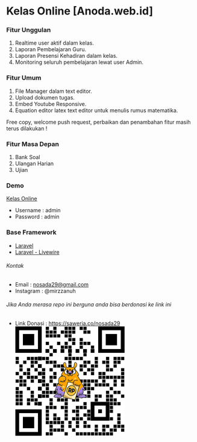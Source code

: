 # Kelas Online [Anoda.web.id]

### Fitur Unggulan

1. Realtime user aktif dalam kelas.
2. Laporan Pembelajaran Guru.
3. Laporan Presensi Kehadiran dalam kelas.
4. Monitoring seluruh pembelajaran lewat user Admin.

### Fitur Umum

1. File Manager dalam text editor.
2. Upload dokumen tugas.
3. Embed Youtube Responsive.
4. Equation editor latex text editor untuk menulis rumus matematika.

Free copy, welcome push request,
perbaikan dan penambahan fitur masih terus dilakukan !

### Fitur Masa Depan

1. Bank Soal
2. Ulangan Harian
3. Ujian

### Demo

[Kelas Online](https://kelas-online.anoda.web.id)

-   Username : admin
-   Password : admin

### Base Framework

-   [Laravel](https://laravel.com)
-   [Laravel - Livewire](https://laravel-livewire.com)

###### Kontak

-   Email : nosada29@gmail.com
-   Instagram : @mirzzanuh

###### Jika Anda merasa repo ini berguna anda bisa berdonasi ke link ini

-   Link Donasi : https://saweria.co/nosada29
    ![Alt text](/public/images/link-donasi.png)
